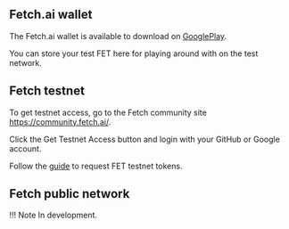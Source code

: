 ## Fetch.ai wallet

The Fetch.ai wallet is available to download on <a href="https://play.google.com/store/apps/details?id=ai.fetch.wallet&hl=en_GB" target=_blank>GooglePlay</a>.

You can store your test FET here for playing around with on the test network.


## Fetch testnet

To get testnet access, go to the Fetch community site <a href="https://community.fetch.ai/" target=_blank>https://community.fetch.ai/</a>.

Click the Get Testnet Access button and login with your GitHub or Google account.

Follow the <a href="https://community.fetch.ai/testnet/how-to" target=_blank>guide</a> to request FET testnet tokens.


## Fetch public network

!!!	Note
	In development.




<br/>